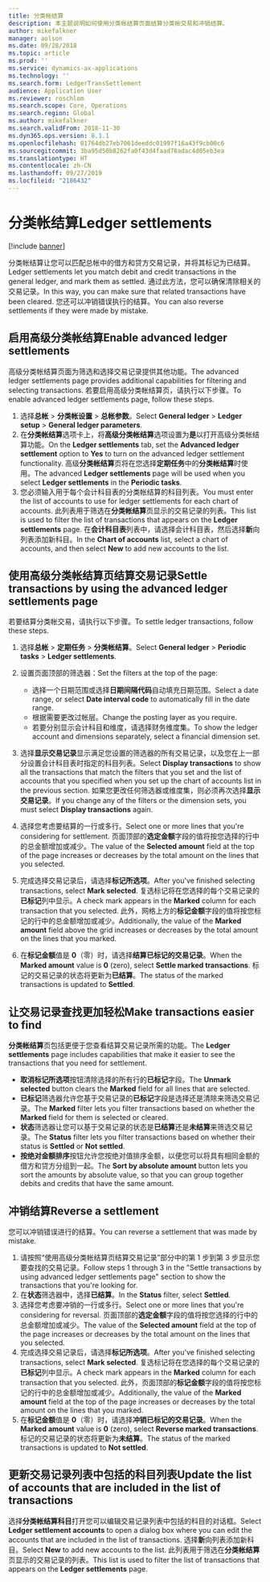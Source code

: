 ```yaml
---
title: 分类帐结算
description: 本主题说明如何使用分类帐结算页面结算分类帐交易和冲销结算。
author: mikefalkner
manager: aolson
ms.date: 09/28/2018
ms.topic: article
ms.prod: ''
ms.service: dynamics-ax-applications
ms.technology: ''
ms.search.form: LedgerTransSettlement
audience: Application User
ms.reviewer: roschlom
ms.search.scope: Core, Operations
ms.search.region: Global
ms.author: mikefalkner
ms.search.validFrom: 2018-11-30
ms.dyn365.ops.version: 8.1.1
ms.openlocfilehash: 01764db27eb7061deeddc01997f16a43f9cb00c6
ms.sourcegitcommit: 3ba95d50b8262fa0f43d4faad76adac4d05eb3ea
ms.translationtype: HT
ms.contentlocale: zh-CN
ms.lasthandoff: 09/27/2019
ms.locfileid: "2186432"
---
```

# <a name="ledger-settlements"></a><span data-ttu-id="c824c-103">分类帐结算</span><span class="sxs-lookup"><span data-stu-id="c824c-103">Ledger settlements</span></span>

[!include [banner](../includes/banner.md)]

<span data-ttu-id="c824c-104">分类帐结算让您可以匹配总帐中的借方和贷方交易记录，并将其标记为已结算。</span><span class="sxs-lookup"><span data-stu-id="c824c-104">Ledger settlements let you match debit and credit transactions in the general ledger, and mark them as settled.</span></span> <span data-ttu-id="c824c-105">通过此方法，您可以确保清除相关的交易记录。</span><span class="sxs-lookup"><span data-stu-id="c824c-105">In this way, you can make sure that related transactions have been cleared.</span></span> <span data-ttu-id="c824c-106">您还可以冲销错误执行的结算。</span><span class="sxs-lookup"><span data-stu-id="c824c-106">You can also reverse settlements if they were made by mistake.</span></span>

## <a name="enable-advanced-ledger-settlements"></a><span data-ttu-id="c824c-107">启用高级分类帐结算</span><span class="sxs-lookup"><span data-stu-id="c824c-107">Enable advanced ledger settlements</span></span>

<span data-ttu-id="c824c-108">高级分类帐结算页面为筛选和选择交易记录提供其他功能。</span><span class="sxs-lookup"><span data-stu-id="c824c-108">The advanced ledger settlements page provides additional capabilities for filtering and selecting transactions.</span></span> <span data-ttu-id="c824c-109">若要启用高级分类帐结算页，请执行以下步骤。</span><span class="sxs-lookup"><span data-stu-id="c824c-109">To enable advanced ledger settlements page, follow these steps.</span></span>

1. <span data-ttu-id="c824c-110">选择**总帐** \> **分类帐设置** \> **总帐参数**。</span><span class="sxs-lookup"><span data-stu-id="c824c-110">Select **General ledger** \> **Ledger setup** \> **General ledger parameters**.</span></span> 
2. <span data-ttu-id="c824c-111">在**分类帐结算**选项卡上，将**高级分类帐结算**选项设置为**是**以打开高级分类帐结算功能。</span><span class="sxs-lookup"><span data-stu-id="c824c-111">On the **Ledger settlements** tab, set the **Advanced ledger settlement** option to **Yes** to turn on the advanced ledger settlement functionality.</span></span> <span data-ttu-id="c824c-112">高级**分类帐结算**页将在您选择**定期任务**中的**分类帐结算**时使用。</span><span class="sxs-lookup"><span data-stu-id="c824c-112">The advanced **Ledger settlements** page will be used when you select **Ledger settlements** in the **Periodic tasks**.</span></span> 
3. <span data-ttu-id="c824c-113">您必须输入用于每个会计科目表的分类帐结算的科目列表。</span><span class="sxs-lookup"><span data-stu-id="c824c-113">You must enter the list of accounts to use for ledger settlements for each chart of accounts.</span></span> <span data-ttu-id="c824c-114">此列表用于筛选在**分类帐结算**页显示的交易记录的列表。</span><span class="sxs-lookup"><span data-stu-id="c824c-114">This list is used to filter the list of transactions that appears on the **Ledger settlements** page.</span></span> <span data-ttu-id="c824c-115">在**会计科目表**列表中，请选择会计科目表，然后选择**新**向列表添加新科目。</span><span class="sxs-lookup"><span data-stu-id="c824c-115">In the **Chart of accounts** list, select a chart of accounts, and then select **New** to add new accounts to the list.</span></span>

## <a name="settle-transactions-by-using-the-advanced-ledger-settlements-page"></a><span data-ttu-id="c824c-116">使用高级分类帐结算页结算交易记录</span><span class="sxs-lookup"><span data-stu-id="c824c-116">Settle transactions by using the advanced ledger settlements page</span></span>

<span data-ttu-id="c824c-117">若要结算分类帐交易，请执行以下步骤。</span><span class="sxs-lookup"><span data-stu-id="c824c-117">To settle ledger transactions, follow these steps.</span></span>

1. <span data-ttu-id="c824c-118">选择**总帐** \> **定期任务** \> **分类帐结算**。</span><span class="sxs-lookup"><span data-stu-id="c824c-118">Select **General ledger** \> **Periodic tasks** \> **Ledger settlements**.</span></span>
2. <span data-ttu-id="c824c-119">设置页面顶部的筛选器：</span><span class="sxs-lookup"><span data-stu-id="c824c-119">Set the filters at the top of the page:</span></span>

    - <span data-ttu-id="c824c-120">选择一个日期范围或选择**日期间隔代码**自动填充日期范围。</span><span class="sxs-lookup"><span data-stu-id="c824c-120">Select a date range, or select **Date interval code** to automatically fill in the date range.</span></span>
    - <span data-ttu-id="c824c-121">根据需要更改过帐层。</span><span class="sxs-lookup"><span data-stu-id="c824c-121">Change the posting layer as you require.</span></span>
    - <span data-ttu-id="c824c-122">若要分别显示会计科目和维度，请选择财务维度集。</span><span class="sxs-lookup"><span data-stu-id="c824c-122">To show the ledger account and dimensions separately, select a financial dimension set.</span></span>

3. <span data-ttu-id="c824c-123">选择**显示交易记录**显示满足您设置的筛选器的所有交易记录，以及您在上一部分设置会计科目表时指定的科目列表。</span><span class="sxs-lookup"><span data-stu-id="c824c-123">Select **Display transactions** to show all the transactions that match the filters that you set and the list of accounts that you specified when you set up the chart of accounts list in the previous section.</span></span> <span data-ttu-id="c824c-124">如果您更改任何筛选器或维度集，则必须再次选择**显示交易记录**。</span><span class="sxs-lookup"><span data-stu-id="c824c-124">If you change any of the filters or the dimension sets, you must select **Display transactions** again.</span></span>
4. <span data-ttu-id="c824c-125">选择您考虑要结算的一行或多行。</span><span class="sxs-lookup"><span data-stu-id="c824c-125">Select one or more lines that you're considering for settlement.</span></span> <span data-ttu-id="c824c-126">页面顶部的**选定金额**字段的值将按您选择的行中的总金额增加或减少。</span><span class="sxs-lookup"><span data-stu-id="c824c-126">The value of the **Selected amount** field at the top of the page increases or decreases by the total amount on the lines that you selected.</span></span>
5. <span data-ttu-id="c824c-127">完成选择交易记录后，请选择**标记所选项**。</span><span class="sxs-lookup"><span data-stu-id="c824c-127">After you've finished selecting transactions, select **Mark selected**.</span></span> <span data-ttu-id="c824c-128">复选标记将在您选择的每个交易记录的**已标记**列中显示。</span><span class="sxs-lookup"><span data-stu-id="c824c-128">A check mark appears in the **Marked** column for each transaction that you selected.</span></span> <span data-ttu-id="c824c-129">此外，网格上方的**标记金额**字段的值将按您标记的行中的总金额增加或减少。</span><span class="sxs-lookup"><span data-stu-id="c824c-129">Additionally, the value of the **Marked amount** field above the grid increases or decreases by the total amount on the lines that you marked.</span></span>
6. <span data-ttu-id="c824c-130">在**标记金额**值是 **0**（零）时，请选择**结算已标记的交易记录**。</span><span class="sxs-lookup"><span data-stu-id="c824c-130">When the **Marked amount** value is **0** (zero), select **Settle marked transactions**.</span></span> <span data-ttu-id="c824c-131">标记的交易记录的状态将更新为**已结算**。</span><span class="sxs-lookup"><span data-stu-id="c824c-131">The status of the marked transactions is updated to **Settled**.</span></span>

## <a name="make-transactions-easier-to-find"></a><span data-ttu-id="c824c-132">让交易记录查找更加轻松</span><span class="sxs-lookup"><span data-stu-id="c824c-132">Make transactions easier to find</span></span>

<span data-ttu-id="c824c-133">**分类帐结算**页包括更便于您查看结算交易记录所需的功能。</span><span class="sxs-lookup"><span data-stu-id="c824c-133">The **Ledger settlements** page includes capabilities that make it easier to see the transactions that you need for settlement.</span></span>

- <span data-ttu-id="c824c-134">**取消标记所选项**按钮清除选择的所有行的**已标记**字段。</span><span class="sxs-lookup"><span data-stu-id="c824c-134">The **Unmark selected** button clears the **Marked** field for all lines that are selected.</span></span>
- <span data-ttu-id="c824c-135">**已标记**筛选器允许您基于交易记录的**已标记**字段是选择还是清除来筛选交易记录。</span><span class="sxs-lookup"><span data-stu-id="c824c-135">The **Marked** filter lets you filter transactions based on whether the **Marked** field for them is selected or cleared.</span></span>
- <span data-ttu-id="c824c-136">**状态**筛选器让您可以基于交易记录的状态是**已结算**还是**未结算**来筛选交易记录。</span><span class="sxs-lookup"><span data-stu-id="c824c-136">The **Status** filter lets you filter transactions based on whether their status is **Settled** or **Not settled**.</span></span>
- <span data-ttu-id="c824c-137">**按绝对金额排序**按钮允许您按绝对值排序金额，以便您可以将具有相同金额的借方和贷方分组到一起。</span><span class="sxs-lookup"><span data-stu-id="c824c-137">The **Sort by absolute amount** button lets you sort the amounts by absolute value, so that you can group together debits and credits that have the same amount.</span></span>

## <a name="reverse-a-settlement"></a><span data-ttu-id="c824c-138">冲销结算</span><span class="sxs-lookup"><span data-stu-id="c824c-138">Reverse a settlement</span></span>

<span data-ttu-id="c824c-139">您可以冲销错误进行的结算。</span><span class="sxs-lookup"><span data-stu-id="c824c-139">You can reverse a settlement that was made by mistake.</span></span>

1. <span data-ttu-id="c824c-140">请按照“使用高级分类帐结算页结算交易记录”部分中的第 1 步到第 3 步显示您要查找的交易记录。</span><span class="sxs-lookup"><span data-stu-id="c824c-140">Follow steps 1 through 3 in the "Settle transactions by using advanced ledger settlements page" section to show the transactions that you're looking for.</span></span>
2. <span data-ttu-id="c824c-141">在**状态**筛选器中，选择**已结算**。</span><span class="sxs-lookup"><span data-stu-id="c824c-141">In the **Status** filter, select **Settled**.</span></span>
3. <span data-ttu-id="c824c-142">选择您考虑要冲销的一行或多行。</span><span class="sxs-lookup"><span data-stu-id="c824c-142">Select one or more lines that you're considering for reversal.</span></span> <span data-ttu-id="c824c-143">页面顶部的**选定金额**字段的值将按您选择的行中的总金额增加或减少。</span><span class="sxs-lookup"><span data-stu-id="c824c-143">The value of the **Selected amount** field at the top of the page increases or decreases by the total amount on the lines that you selected.</span></span>
4. <span data-ttu-id="c824c-144">完成选择交易记录后，请选择**标记所选项**。</span><span class="sxs-lookup"><span data-stu-id="c824c-144">After you've finished selecting transactions, select **Mark selected**.</span></span> <span data-ttu-id="c824c-145">复选标记将在您选择的每个交易记录的**已标记**列中显示。</span><span class="sxs-lookup"><span data-stu-id="c824c-145">A check mark appears in the **Marked** column for each transaction that you selected.</span></span> <span data-ttu-id="c824c-146">此外，页面顶部的**标记金额**字段的值将按您标记的行中的总金额增加或减少。</span><span class="sxs-lookup"><span data-stu-id="c824c-146">Additionally, the value of the **Marked amount** field at the top of the page increases or decreases by the total amount on the lines that you marked.</span></span>
5. <span data-ttu-id="c824c-147">在**标记金额**值是 **0**（零）时，请选择**冲销已标记的交易记录**。</span><span class="sxs-lookup"><span data-stu-id="c824c-147">When the **Marked amount** value is **0** (zero), select **Reverse marked transactions**.</span></span> <span data-ttu-id="c824c-148">标记的交易记录的状态将更新为**未结算**。</span><span class="sxs-lookup"><span data-stu-id="c824c-148">The status of the marked transactions is updated to **Not settled**.</span></span>

## <a name="update-the-list-of-accounts-that-are-included-in-the-list-of-transactions"></a><span data-ttu-id="c824c-149">更新交易记录列表中包括的科目列表</span><span class="sxs-lookup"><span data-stu-id="c824c-149">Update the list of accounts that are included in the list of transactions</span></span>

<span data-ttu-id="c824c-150">选择**分类帐结算科目**打开您可以编辑交易记录列表中包括的科目的对话框。</span><span class="sxs-lookup"><span data-stu-id="c824c-150">Select **Ledger settlement accounts** to open a dialog box where you can edit the accounts that are included in the list of transactions.</span></span> <span data-ttu-id="c824c-151">选择**新**向列表添加新科目。</span><span class="sxs-lookup"><span data-stu-id="c824c-151">Select **New** to add new accounts to the list.</span></span> <span data-ttu-id="c824c-152">此列表用于筛选在**分类帐结算**页显示的交易记录的列表。</span><span class="sxs-lookup"><span data-stu-id="c824c-152">This list is used to filter the list of transactions that appears on the **Ledger settlements** page.</span></span>
